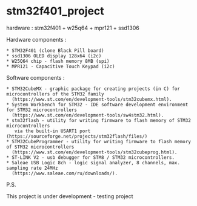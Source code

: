 # stm32f401_project
hardware : stm32f401 + w25q64 + mpr121 + ssd1306

Hardware components :

```
* STM32F401 (clone Black Pill board)
* ssd1306 OLED display 128x64 (i2c)
* W25Q64 chip - flash memory 8MB (spi)
* MPR121 - Capacitive Touch Keypad (i2c)
```

Software components :

```
* STM32CubeMX - graphic package for creating projects (in C) for microcontrollers of the STM32 family
  (https://www.st.com/en/development-tools/stm32cubemx.html).
* System Workbench for STM32 - IDE software development environment for STM32 microcontrollers
  (https://www.st.com/en/development-tools/sw4stm32.html).
* stm32flash - utility for writing firmware to flash memory of STM32 microcontrollers
   via the built-in USART1 port (https://sourceforge.net/projects/stm32flash/files/)
* STM32CubeProgrammer - utility for writing firmware to flash memory of STM32 microcontrollers
  (https://www.st.com/en/development-tools/stm32cubeprog.html).
* ST-LINK V2 - usb debugger for STM8 / STM32 microcontrollers.
* Saleae USB Logic 8ch - logic signal analyzer, 8 channels, max. sampling rate 24MHz
  (https://www.saleae.com/ru/downloads/).
```


P.S.

This project is under development - testing project

